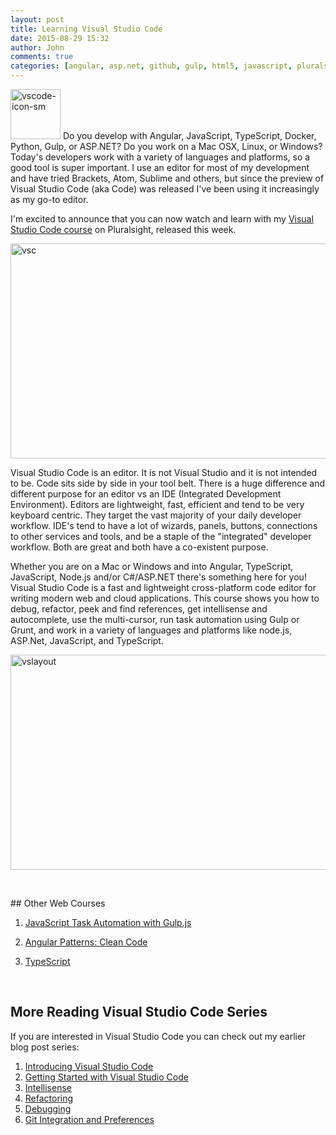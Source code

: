 ```yaml
---
layout: post
title: Learning Visual Studio Code
date: 2015-08-29 15:32
author: John
comments: true
categories: [angular, asp.net, github, gulp, html5, javascript, pluralsight, typescript, Uncategorized, visual studio code]
---
```

<img class="alignleft size-full wp-image-60771" src="http://images.johnpapa.net/wp-content/uploads/2015/04/vscode-icon-sm.png" alt="vscode-icon-sm" width="80" height="80" /> Do you develop with Angular, JavaScript, TypeScript, Docker, Python, Gulp, or ASP.NET? Do you work on a Mac OSX, Linux, or Windows? Today's developers work with a variety of languages and platforms, so a good tool is super important. I use an editor for most of my development and have tried Brackets, Atom, Sublime and others, but since the preview of Visual Studio Code (aka Code) was released I've been using it increasingly as my go-to editor.

I'm excited to announce that you can now watch and learn with my <a href="http://jpapa.me/vscodecourse">Visual Studio Code course</a> on Pluralsight, released this week.

<a href="http://jpapa.me/vscodecourse"><img class="aligncenter size-large wp-image-60891" src="http://images.johnpapa.net/wp-content/uploads/2015/04/vsc-600x344.png" alt="vsc" width="600" height="344" /></a>

Visual Studio Code is an editor. It is not Visual Studio and it is not intended to be. Code sits side by side in your tool belt. There is a huge difference and different purpose for an editor vs an IDE (Integrated Development Environment). Editors are lightweight, fast, efficient and tend to be very keyboard centric. They target the vast majority of your daily developer workflow. IDE's tend to have a lot of wizards, panels, buttons, connections to other services and tools, and be a staple of the "integrated" developer workflow. Both are great and both have a co-existent purpose.

Whether you are on a Mac or Windows and into Angular, TypeScript, JavaScript, Node.js and/or C#/ASP.NET there's something here for you! Visual Studio Code is a fast and lightweight cross-platform code editor for writing modern web and cloud applications. This course shows you how to debug, refactor, peek and find references, get intellisense and autocomplete, use the multi-cursor, run task automation using Gulp or Grunt, and work in a variety of languages and platforms like node.js, ASP.Net, JavaScript, and TypeScript.

<img class="aligncenter size-large wp-image-61451" src="http://images.johnpapa.net/wp-content/uploads/2015/05/vslayout-600x344.png" alt="vslayout" width="600" height="344" />

&nbsp;

## Other Web Courses

<ol>
<li><a href="http://jpapa.me/gulpps">JavaScript Task Automation with Gulp.js</a></p></li>
<li><p><a href="http://jpapa.me/ngclean">Angular Patterns: Clean Code</a></p></li>
<li><p><a href="http://jpapa.me/typescriptcourse">TypeScript</a></p></li>
</ol>

<p>&nbsp;

<h2>More Reading Visual Studio Code Series</h2>

If you are interested in Visual Studio Code you can check out my earlier blog post series:

<ol>
<li><a href="http://johnpapa.net/visual-studio-code">Introducing Visual Studio Code</a></li>
<li><a href="http://johnpapa.net/getting-started-with-visual-studio-code">Getting Started with Visual Studio Code</a></li>
<li><a href="http://johnpapa.net/intellisense-witha-visual-studio-code">Intellisense</a></li>
<li><a href="http://johnpapa.net/refactoring-with-visual-studio-code">Refactoring</a></li>
<li><a href="http://johnpapa.net/debugging-with-visual-studio-code">Debugging</a></li>
<li><a href="http://johnpapa.net/git-and-preferences-in-visual-studio-code">Git Integration and Preferences</a></li>
</ol>
